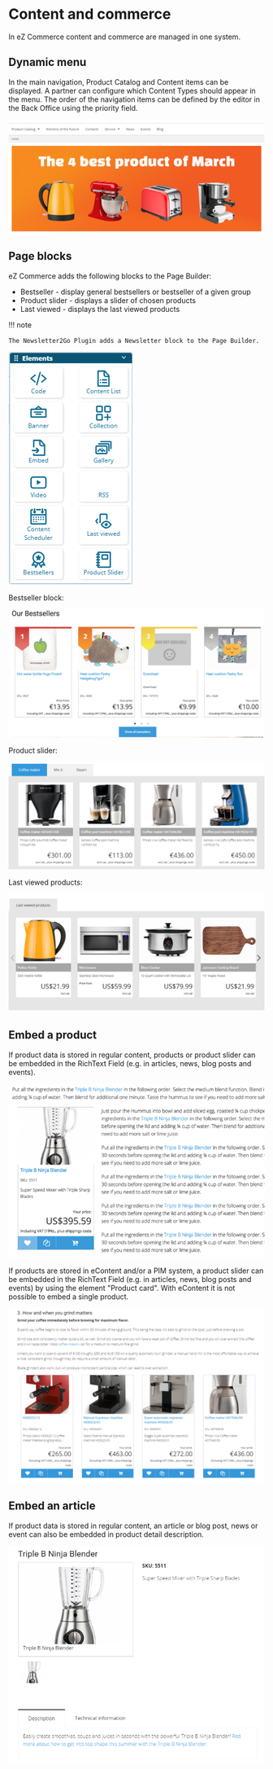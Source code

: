 # Content and commerce

In eZ Commerce content and commerce are managed in one system.

## Dynamic menu

In the main navigation, Product Catalog and Content items can be displayed. A partner can configure which Content Types should appear in the menu. The order of the navigation items can be defined by the editor in the Back Office using the priority field.

![Dynamic menu](img/Dynamic_menu.png)

## Page blocks

eZ Commerce adds the following blocks to the Page Builder:

- Bestseller - display general bestsellers or bestseller of a given group
- Product slider - displays a slider of chosen products
- Last viewed - displays the last viewed products

!!! note

    The Newsletter2Go Plugin adds a Newsletter block to the Page Builder.

![Elements](img/Elements.png)

Bestseller block:

![Bestseller block](img/image2018-4-4_20-19-45.png)

Product slider:

![Product slider](img/Product_slider.png)

Last viewed products:

![Last viewed products](img/Last_viewed_products.png)

## Embed a product

If product data is stored in regular content, products or product slider can be embedded in the RichText Field (e.g. in articles, news, blog posts and events).

![](img/image2018-7-11_19-44-51.png)

If products are stored in eContent and/or a PIM system, a product slider can be embedded in the RichText Field (e.g. in articles, news, blog posts and events) by using the element "Product card". With eContent it is not possible to embed a single product.

![](img/Productslider_inText.png)

## Embed an article

If product data is stored in regular content, an article or blog post, news or event can also be embedded in product detail description.

![](img/embed_article.png)
